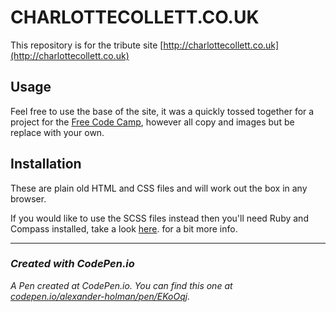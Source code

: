 # CHARLOTTECOLLETT.CO.UK
This repository is for the tribute site [http://charlottecollett.co.uk](http://charlottecollett.co.uk)

## Usage
Feel free to use the base of the site, it was a quickly tossed together for a project for the [Free Code Camp](https://feecodecamp.com), however all copy and images but be replace with your own.

## Installation
These are plain old HTML and CSS files and will work out the box in any browser.

If you would like to use the SCSS files instead then you'll need Ruby and Compass installed, take a look [here](https://github.com/alexanderholman/grunt-default-setup/wiki/Getting-Started). for a bit more info.

_____________________________________________________________________________

### _Created with CodePen.io_
_A Pen created at CodePen.io. You can find this one at [codepen.io/alexander-holman/pen/EKoOqj](http://codepen.io/alexander-holman/pen/EKoOqj)._